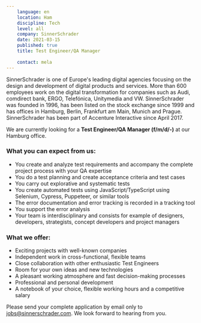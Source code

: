 ```yaml
---
    language: en
    location: Ham
    discipline: Tech
    level: all
    company: SinnerSchrader
    date: 2021-03-15
    published: true
    title: Test Engineer/QA Manager 
    
    contact: mela
---
```


SinnerSchrader is one of Europe's leading digital agencies focusing on the design and development of digital products and services. More than 600 employees work on the digital transformation for companies such as Audi, comdirect bank, ERGO, Telefónica, Unitymedia and VW. SinnerSchrader was founded in 1996, has been listed on the stock exchange since 1999 and has offices in Hamburg, Berlin, Frankfurt am Main, Munich and Prague. SinnerSchrader has been part of Accenture Interactive since April 2017.

We are currently looking for a **Test Engineer/QA Manager (f/m/d/-)** at our Hamburg office.

### What you can expect from us:

- You create and analyze test requirements and accompany the complete project process with your QA expertise
- You do a test planning and create acceptance criteria and test cases
- You carry out explorative and systematic tests
- You create automated tests using JavaScript/TypeScript using Selenium, Cypress, Puppeteer, or similar tools
- The error documentation and error tracking is recorded in a tracking tool
- You support the error analysis
- Your team is interdisciplinary and consists for example of designers, developers, strategists, concept developers and project managers

### What we offer:
- Exciting projects with well-known companies
- Independent work in cross-functional, flexible teams
- Close collaboration with other enthusiastic Test Engineers
- Room for your own ideas and new technologies
- A pleasant working atmosphere and fast decision-making processes
- Professional and personal development
- A notebook of your choice, flexible working hours and a competitive salary

Please send your complete application by email only to jobs@sinnerschrader.com. We look forward to hearing from you.
